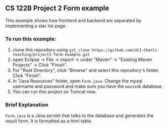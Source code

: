 ## CS 122B Project 2 Form example

This example shows how frontend and backend are separated by implementing a star list page.

### To run this example: 
1. clone this repository using `git clone https://github.com/UCI-Chenli-teaching/project2-form-example.git`
2. open Eclipse -> File -> import -> under "Maven" -> "Existing Maven Projects" -> Click "Finish".
3. For "Root Directory", click "Browse" and select this repository's folder. Click "Finish".
4. In "Java Resources" folder, open `Form.java`. Change the mysql username and password and make sure you have the `moviedb` database.
5. You can run this project on Tomcat now.

### Brief Explanation
`Form.java` is a Java servlet that talks to the database and generates the result form. It is formatted as a html table. 

